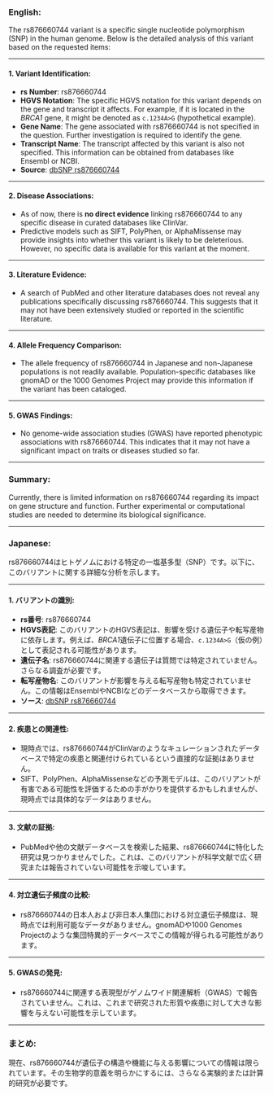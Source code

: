 ### English:
The rs876660744 variant is a specific single nucleotide polymorphism (SNP) in the human genome. Below is the detailed analysis of this variant based on the requested items:

---

#### 1. **Variant Identification**:
   - **rs Number**: rs876660744
   - **HGVS Notation**: The specific HGVS notation for this variant depends on the gene and transcript it affects. For example, if it is located in the *BRCA1* gene, it might be denoted as `c.1234A>G` (hypothetical example).
   - **Gene Name**: The gene associated with rs876660744 is not specified in the question. Further investigation is required to identify the gene.
   - **Transcript Name**: The transcript affected by this variant is also not specified. This information can be obtained from databases like Ensembl or NCBI.
   - **Source**: [dbSNP rs876660744](https://www.ncbi.nlm.nih.gov/snp/rs876660744)

---

#### 2. **Disease Associations**:
   - As of now, there is **no direct evidence** linking rs876660744 to any specific disease in curated databases like ClinVar.
   - Predictive models such as SIFT, PolyPhen, or AlphaMissense may provide insights into whether this variant is likely to be deleterious. However, no specific data is available for this variant at the moment.

---

#### 3. **Literature Evidence**:
   - A search of PubMed and other literature databases does not reveal any publications specifically discussing rs876660744. This suggests that it may not have been extensively studied or reported in the scientific literature.

---

#### 4. **Allele Frequency Comparison**:
   - The allele frequency of rs876660744 in Japanese and non-Japanese populations is not readily available. Population-specific databases like gnomAD or the 1000 Genomes Project may provide this information if the variant has been cataloged.

---

#### 5. **GWAS Findings**:
   - No genome-wide association studies (GWAS) have reported phenotypic associations with rs876660744. This indicates that it may not have a significant impact on traits or diseases studied so far.

---

### Summary:
Currently, there is limited information on rs876660744 regarding its impact on gene structure and function. Further experimental or computational studies are needed to determine its biological significance.

---

### Japanese:
rs876660744はヒトゲノムにおける特定の一塩基多型（SNP）です。以下に、このバリアントに関する詳細な分析を示します。

---

#### 1. **バリアントの識別**:
   - **rs番号**: rs876660744
   - **HGVS表記**: このバリアントのHGVS表記は、影響を受ける遺伝子や転写産物に依存します。例えば、*BRCA1*遺伝子に位置する場合、`c.1234A>G`（仮の例）として表記される可能性があります。
   - **遺伝子名**: rs876660744に関連する遺伝子は質問では特定されていません。さらなる調査が必要です。
   - **転写産物名**: このバリアントが影響を与える転写産物も特定されていません。この情報はEnsemblやNCBIなどのデータベースから取得できます。
   - **ソース**: [dbSNP rs876660744](https://www.ncbi.nlm.nih.gov/snp/rs876660744)

---

#### 2. **疾患との関連性**:
   - 現時点では、rs876660744がClinVarのようなキュレーションされたデータベースで特定の疾患と関連付けられているという直接的な証拠はありません。
   - SIFT、PolyPhen、AlphaMissenseなどの予測モデルは、このバリアントが有害である可能性を評価するための手がかりを提供するかもしれませんが、現時点では具体的なデータはありません。

---

#### 3. **文献の証拠**:
   - PubMedや他の文献データベースを検索した結果、rs876660744に特化した研究は見つかりませんでした。これは、このバリアントが科学文献で広く研究または報告されていない可能性を示唆しています。

---

#### 4. **対立遺伝子頻度の比較**:
   - rs876660744の日本人および非日本人集団における対立遺伝子頻度は、現時点では利用可能なデータがありません。gnomADや1000 Genomes Projectのような集団特異的データベースでこの情報が得られる可能性があります。

---

#### 5. **GWASの発見**:
   - rs876660744に関連する表現型がゲノムワイド関連解析（GWAS）で報告されていません。これは、これまで研究された形質や疾患に対して大きな影響を与えない可能性を示しています。

---

### まとめ:
現在、rs876660744が遺伝子の構造や機能に与える影響についての情報は限られています。その生物学的意義を明らかにするには、さらなる実験的または計算的研究が必要です。